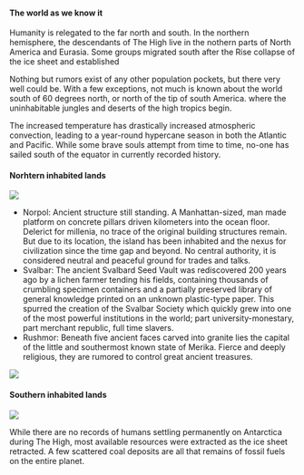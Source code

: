 #### The world as we know it

Humanity is relegated to the far north and south. In the northern hemisphere, the descendants of The High live in the nothern parts of North America and Eurasia. Some groups migrated south after the Rise collapse of the ice sheet and established 

Nothing but rumors exist of any other population pockets, but there very well could be. With a few exceptions, not much is known about the world south of 60 degrees north, or north of the tip of south America. where the uninhabitable jungles and deserts of the high tropics begin.

The increased temperature has drastically increased atmospheric convection, leading to a year-round hypercane season in both the Atlantic and Pacific. While some brave souls attempt from time to time, no-one has sailed south of the equator in currently recorded history.

#### Norhtern inhabited lands

![](https://github.com/jxx/earth-yxk/blob/master/img/north.png?raw=true)

* Norpol: Ancient structure still standing. A Manhattan-sized, man made platform on concrete pillars driven kilometers into the ocean floor. Delerict for millenia, no trace of the original building structures remain. But due to its location, the island has been inhabited and the nexus for civilization since the time gap and beyond. No central authority, it is considered neutral and peaceful ground for trades and talks.
* Svalbar: The ancient Svalbard Seed Vault was rediscovered 200 years ago by a lichen farmer tending his fields, containing thousands of crumbling specimen containers and a partially preserved library of general knowledge printed on an unknown plastic-type paper. This spurred the creation of the Svalbar Society which quickly grew into one of the most powerful institutions in the world; part university-monestary, part merchant republic, full time slavers.
* Rushmor: Beneath five ancient faces carved into granite lies the capital of the little and southermost known state of Merika. Fierce and deeply religious, they are rumored to control great ancient treasures.


![](http://upload.wikimedia.org/wikipedia/commons/8/8b/Topographic_map_of_Greenland_bedrock.jpg)

#### Southern inhabited lands
![](https://github.com/jxx/earth-yxk/raw/7b0ea7f078240a44597c10ca1b056f7e4f981d49/img/worlddreambank.org/DUBANT.JPG)

While there are no records of humans settling permanently on Antarctica during The High, most available resources were extracted as the ice sheet retracted. A few scattered coal deposits are all that remains of fossil fuels on the entire planet.
